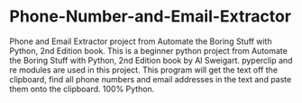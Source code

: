 # Phone-Number-and-Email-Extractor
Phone and Email Extractor project from Automate the Boring Stuff with Python, 2nd Edition book.
This is a beginner python project from Automate the Boring Stuff with Python, 2nd Edition book by Al Sweigart.
pyperclip and re modules are used in this project.
This program will get the text off the clipboard, find all phone numbers and email addresses in the text and paste them onto the clipboard.
100% Python.
